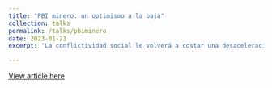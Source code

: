 ```yaml
---
title: "PBI minero: un optimismo a la baja"
collection: talks
permalink: /talks/pbiminero
date: 2023-01-21
excerpt: 'La conflictividad social le volverá a costar una desaceleración del crecimiento al PBI minero en el 2023. El impacto de las protestas sigue moderando las expectativas sobre el desempeño de la industria.'

---
```


[View article here](https://semanaeconomica.com/economia-finanzas/macroeconomia/perspectivas-mineras-optimismo-a-la-baja)
